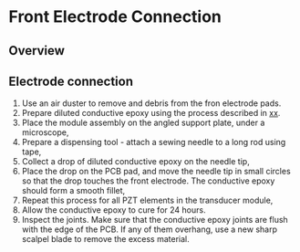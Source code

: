 # Front Electrode Connection

## Overview

## Electrode connection

1. Use an air duster to remove and debris from the fron electrode pads.
1. Prepare diluted conductive epoxy using the process described in [xx](xxx).
2. Place the module assembly on the angled support plate, under a microscope,
3. Prepare a dispensing tool - attach a sewing needle to a long rod using tape,
4. Collect a drop of diluted conductive epoxy on the needle tip,
5. Place the drop on the PCB pad, and move the needle tip in small circles so that the drop touches the front electrode. The conductive epoxy should form a smooth fillet,
6. Repeat this process for all PZT elements in the transducer module,
7. Allow the conductive epoxy to cure for 24 hours.
8. Inspect the joints. Make sure that the conductive epoxy joints are flush with the edge of the PCB. If any of them overhang, use a new sharp scalpel blade to remove the excess material. 